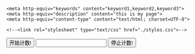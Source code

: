 <!DOCTYPE HTML PUBLIC "-//W3C//DTD HTML 4.01 Transitional//EN">
<html>
  <head>
    <title>h.html</title>
	
    <meta http-equiv="keywords" content="keyword1,keyword2,keyword3">
    <meta http-equiv="description" content="this is my page">
    <meta http-equiv="content-type" content="text/html; charset=UTF-8">
    
    <!--<link rel="stylesheet" type="text/css" href="./styles.css">-->

  </head>
  
  <body>
   <script>
   var c=0;
   var x=0;
   var t;
   function timedCount(){
   	document.getElementById("txt").value=c;
   	c=c+1;
    	t=setTimeout(timedCount,1000);
   }
   function doTimer(){
   	if (!x){
   		x=1;
   		document.getElementById("txt").innerHTML=timedCount();
   	}
   }
   function stopCount(){
   	clearTimeout(t);
      	x=0;
   }
   </script>
   
   <input type="button" value="开始计数!" onclick="doTimer()" />
   <input type="text" id="txt" />
   <input type="button" value="停止计数!" onclick="stopCount()" />

  </body>
</html>
